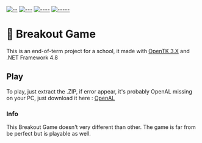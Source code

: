 [![--](https://img.shields.io/badge/Made%20with-CSharp%208.0+-9966ff.svg)](https://docs.microsoft.com/en-us/dotnet/csharp/)
[![---](https://img.shields.io/badge/Library-OpenTK%203.3.2-3366ff.svg)]([https://docs.microsoft.com/en-us/dotnet/csharp/](https://opentk.net/))
[![----](https://img.shields.io/badge/Framework-.NET%20Framework-9900cc.svg)]([https://docs.microsoft.com/en-us/dotnet/csharp/](https://dotnet.microsoft.com/en-us/download/dotnet-framework))
[![-----](https://img.shields.io/badge/For-Windows-e6e6e6.svg)]([https://docs.microsoft.com/en-us/dotnet/csharp/]([https://opentk.net/](https://www.microsoft.com/fr-ca/windows)))
# 📌 Breakout Game

This is an end-of-term project for a school, it made with [OpenTK 3.X](https://opentk.net/) and .NET Framework 4.8


## Play
To play, just extract the .ZIP, if error appear, it's probably OpenAL missing on your PC, just download it here : [OpenAL](https://www.openal.org/downloads/)

### Info
This Breakout Game doesn't very different than other.
The game is far from be perfect but is playable as well.
